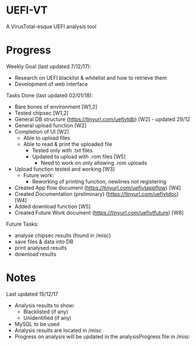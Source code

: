 # UEFI-VT
A VirusTotal-esque UEFI analysis tool

# Progress
Weekly Goal (last updated 7/12/17):
- Research on UEFI blacklist & whitelist and how to retrieve them
- Development of web interface

Tasks Done (last updated 02/01/18):
- Bare bones of environment [W1,2]
- Tested chipsec [W1,2]
- General DB structure (https://tinyurl.com/uefivtdb) [W2] - updated 29/12
- General upload function [W2]
- Completion of UI [W2]
    - Able to upload files
    - Able to read & print the uploaded file
        - Tested only with .txt files
        - Updated to upload with .rom files [W5]
            - Need to work on only allowing .rom uploads
- Upload function tested and working [W3]
    - Future work:
        - Reworking of printing function, newlines not registering
- Created App flow document (https://tinyurl.com/uefivtappflow) [W4]
- Created Documentation (preliminary) (https://tinyurl.com/uefivtdoc) [W4]
- Added download function [W5]
- Created Future Work document (https://tinyurl.com/uefivtfuture) [W8]

Future Tasks:
- analyse chipsec results (found in /misc)
- save files & data into DB
- print analysed results
- download results

# Notes 
Last updated 15/12/17
- Analysis results to show:
    - Blacklisted (if any)
    - Unidentified (if any)
- MySQL to be used
- Analysis results are located in /misc
- Progress on analysis will be updated in the analysisProgress file in /misc